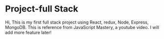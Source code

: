 # Project-full Stack
 
Hi, This is my first full stack project using React, redux, Node, Express, MongoDB. This is reference from JavaScript Mastery, a youtube video. I will add more feature later!
